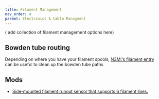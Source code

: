 ```yaml
---
title: Filament Management
nav_order: 4
parent: Electronics & Cable Managment
---
```

<!-- Use the page layout at TOC.md:  https://github.com/sdylewski/StealthChanger/blob/main/docs/TOC.md -->

( add collection of filament management options here)

## Bowden tube routing

Depending on where you have your filament spools, [N3MI's filament entry](https://github.com/DraftShift/CableManagement/tree/main/UserMods/N3MI-DG/Filament_Entry) can be useful to clean up the bowden tube paths.

## Mods

* [Side-mounted filament runout sensor that supports 6 filament lines.](https://github.com/DraftShift/StealthChanger/blob/main/UserMods/RNGIllSkillz/IllFilamentRunout/README.md)
